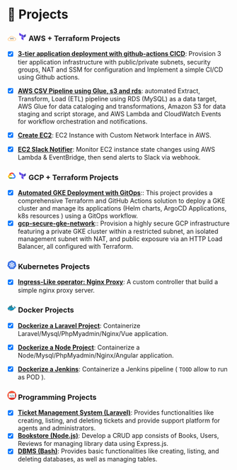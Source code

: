 # 🌟 Projects

### <img src="./images/aws.png" width="20"> <img src="./images/terraform.png" width="20"> **AWS + Terraform Projects**
- [x] **[3-tier application deployment with github-actions CICD](https://github.com/danielFarag/aws-3-tier-cicd)**: Provision 3 tier application infrastructure with public/private subnets, security groups, NAT and SSM for configuration and Implement a simple CI/CD using Github actions.
- [x] **[AWS CSV Pipeline using Glue, s3 and rds](https://github.com/danielfarag/aws-csv-pipeline-glue-s3-rds)**: automated Extract, Transform, Load (ETL) pipeline using RDS (MySQL) as a data target, AWS Glue for data cataloging and transformations, Amazon S3 for data staging and script storage, and AWS Lambda and CloudWatch Events for workflow orchestration and notifications.
- [x] **[Create EC2](https://github.com/DanielFarag/terraform-ec2)**: EC2 Instance with Custom Network Interface in AWS.
- [x] **[EC2 Slack Notifier](https://github.com/DanielFarag/ec2-slack-notifier)**: Monitor EC2 instance state changes using AWS Lambda & EventBridge, then send alerts to Slack via webhook.


### <img src="./images/gcp.png" width="20"> <img src="./images/terraform.png" width="20"> **GCP + Terraform Projects**
- [x] **[Automated GKE Deployment with GitOps](https://github.com/danielfarag/iti-gke-gitops)**:: This project provides a comprehensive Terraform and GitHub Actions solution to deploy a GKE cluster and manage its applications (Helm charts, ArgoCD Applications, k8s resources ) using a GitOps workflow.
- [x] **[gcp-secure-gke-network](https://github.com/danielfarag/gke-private-subnet-deployment)**:: Provision a highly secure GCP infrastructure featuring a private GKE cluster within a restricted subnet, an isolated management subnet with NAT, and public exposure via an HTTP Load Balancer, all configured with Terraform.

### <img src="./images/k8s.png" width="20"> **Kubernetes Projects**
- [x]  **[Ingress-Like operator: Nginx Proxy](https://github.com/DanielFarag/k8s-ingress-controller)**: A custom controller that build a simple nginx proxy server.  


### <img src="./images/docker.png" width="20"> **Docker Projects**
- [x]  **[Dockerize a Laravel Project](https://github.com/DanielFarag/dockerize-laravel-demo)**: Containerize Laravel/Mysql/PhpMyadmin/Nginx/Vue application.  
- [x]  **[Dockerize a Node Project](https://github.com/DanielFarag/presentation-demo)**: Containerize a Node/Mysql/PhpMyadmin/Nginx/Angular application.  
- [x]  **[Dockerize a Jenkins](https://github.com/DanielFarag/dockerize-jenkins)**: Containerize a Jenkins pipeline ( `TOOD` allow to run as POD ).  



### <img src="./images/programming.webp" width="20"> **Programming Projects**

- [x]  **[Ticket Management System (Laravel)](https://github.com/danielfarag/ticket-management-system)**: Provides functionalities like creating, listing, and deleting tickets and provide support platform for agents and administrators.
- [x]  **[Bookstore (Node.js)](https://github.com/DanielFarag/bookstore)**: Develop a CRUD app consists of Books, Users, Reviews for managing library data using Express.js.
- [x]  **[DBMS (Bash)](https://github.com/DanielFarag/dbms-bash)**: Provides basic functionalities like creating, listing, and deleting databases, as well as managing tables.
